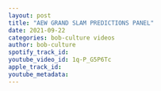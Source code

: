 ```yaml
---
layout: post
title: "AEW GRAND SLAM PREDICTIONS PANEL"
date: 2021-09-22
categories: bob-culture videos
author: bob-culture
spotify_track_id: 
youtube_video_id: 1q-P_G5P6Tc
apple_track_id: 
youtube_metadata: 
---
```

